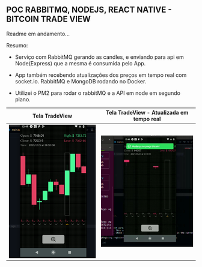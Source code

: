 
## POC RABBITMQ, NODEJS, REACT NATIVE - BITCOIN TRADE VIEW
Readme em andamento... 

Resumo:
- Serviço com RabbitMQ gerando as candles, e enviando para api em Node(Express) que a mesma é consumida pelo App.

- App também recebendo atualizações dos preços em tempo real com socket.io. RabbitMQ e MongoDB rodando no Docker.

- Utilizei o PM2 para rodar o rabbitMQ e a API em node em segundo plano. 

| Tela TradeView | Tela TradeView - Atualizada em tempo real |
|:-------------------------:|:-------------------------:|
| ![Dados locais .json](github/print0.png) | ![Dados realtime RabbitMQ, NodeJS](github/print1.png) |
